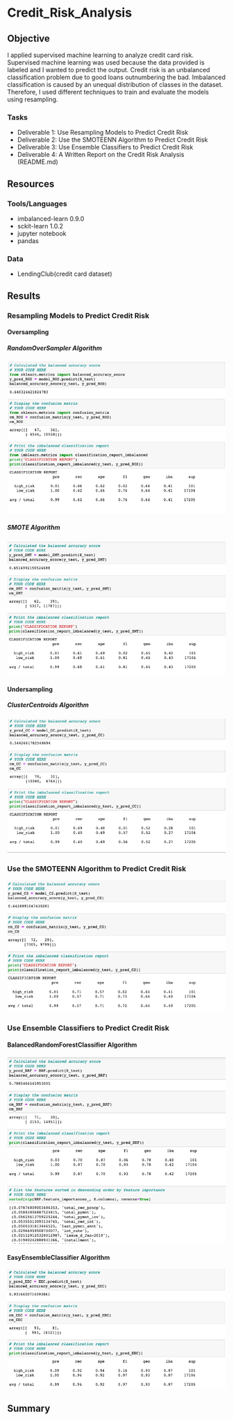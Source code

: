 # Credit_Risk_Analysis

## Objective
I applied supervised machine learning to analyze credit card risk. Supervised machine learning was used because the data provided is labeled and I wanted to predict the output.  Credit risk is an unbalanced classification problem due to good loans outnumbering the bad.  Imbalanced classification is caused by an unequal distribution of classes in the dataset.  Therefore, I used different techniques to train and evaluate the models using resampling.

### Tasks
- Deliverable 1: Use Resampling Models to Predict Credit Risk
- Deliverable 2: Use the SMOTEENN Algorithm to Predict Credit Risk
- Deliverable 3: Use Ensemble Classifiers to Predict Credit Risk
- Deliverable 4: A Written Report on the Credit Risk Analysis (README.md)


## Resources

### Tools/Languages
- imbalanced-learn 0.9.0
- sckit-learn 1.0.2
- jupyter notebook 
- pandas


### Data
- LendingClub(credit card dataset)

## Results

### Resampling Models to Predict Credit Risk
#### Oversampling 

##### RandomOverSampler Algorithm

![Getting Started](images/ROS.png)

##### SMOTE Algorithm

![Getting Started](images/SMOTE.png)

#### Undersampling

##### ClusterCentroids Algorithm

![Getting Started](images/CC.png)

### Use the SMOTEENN Algorithm to Predict Credit Risk

![Getting Started](images/CS.png)

### Use Ensemble Classifiers to Predict Credit Risk

#### BalancedRandomForestClassifier Algorithm

![Getting Started](images/BRF.png)

#### EasyEnsembleClassifier Algorithm

![Getting Started](images/EEC.png)

## Summary